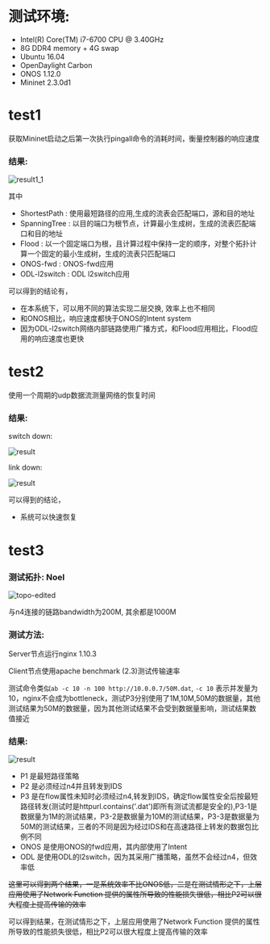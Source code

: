 
# 测试环境:

* Intel(R) Core(TM) i7-6700 CPU @ 3.40GHz
* 8G DDR4 memory + 4G swap
* Ubuntu 16.04
* OpenDaylight Carbon
* ONOS 1.12.0
* Mininet 2.3.0d1


# test1

获取Mininet启动之后第一次执行pingall命令的消耗时间，衡量控制器的响应速度

### 结果:

![result1_1](./figs/test1_Geant2012_40_101.png)

其中

* ShortestPath : 使用最短路径的应用,生成的流表会匹配端口，源和目的地址
* SpanningTree : 以目的端口为根节点，计算最小生成树，生成的流表匹配端口和目的地址
* Flood : 以一个固定端口为根，且计算过程中保持一定的顺序，对整个拓扑计算一个固定的最小生成树，生成的流表只匹配端口
* ONOS-fwd : ONOS-fwd应用
* ODL-l2switch : ODL l2switch应用

可以得到的结论有，

* 在本系统下，可以用不同的算法实现二层交换, 效率上也不相同
* 和ONOS相比，响应速度都快于ONOS的Intent system
* 因为ODL-l2switch网络内部链路使用广播方式，和Flood应用相比，Flood应用的响应速度也更快

# test2

使用一个周期的udp数据流测量网络的恢复时间


### 结果:

switch down:

![result](./figs/test2_1.png)

link down:

![result](./figs/test2_2.png)


可以得到的结论，

* 系统可以快速恢复


# test3



### 测试拓扑: Noel

![topo-edited](./topologyzoo-generator/topo-edited.png)

与n4连接的链路bandwidth为200M, 其余都是1000M



### 测试方法:

Server节点运行nginx 1.10.3

Client节点使用apache benchmark (2.3)测试传输速率

测试命令类似`ab -c 10 -n 100 http://10.0.0.7/50M.dat`, `-c 10` 表示并发量为10，nginx不会成为bottleneck，测试P3分别使用了1M,10M,50M的数据量，其他测试结果为50M的数据量，因为其他测试结果不会受到数据量影响，测试结果数值接近

### 结果:

![result](./figs/test3.png)

* P1 是最短路径策略
* P2 是必须经过n4并且转发到IDS
* P3 是在flow属性未知时必须经过n4,转发到IDS，确定flow属性安全后按最短路径转发(测试时是httpurl.contains('.dat')即所有测试流都是安全的),P3-1是数据量为1M的测试结果，P3-2是数据量为10M的测试结果，P3-3是数据量为50M的测试结果，三者的不同是因为经过IDS和在高速路径上转发的数据包比例不同
* ONOS 是使用ONOS的fwd应用，其内部使用了Intent
* ODL 是使用ODL的l2switch，因为其采用广播策略，虽然不会经过n4，但效率低

~~这里可以得到两个结果，一是系统效率不比ONOS低，二是在测试情形之下，上层应用使用了Network Function 提供的属性所导致的性能损失很低，相比P2可以很大程度上提高传输的效率~~

可以得到结果，在测试情形之下，上层应用使用了Network Function 提供的属性所导致的性能损失很低，相比P2可以很大程度上提高传输的效率
